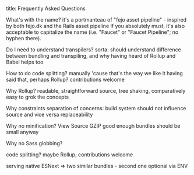 title: Frequently Asked Questions  

What's with the name?
it's a portmanteau of "fejo asset pipeline" - inspired by both fejo.dk and the
Rails asset pipeline
If you absolutely must, it's also acceptable to capitalize the name (i.e.
"Faucet" or "Faucet Pipeline"; no hyphen there).

Do I need to understand transpilers?
sorta: should understand difference between bundling and transpiling, and why
having heard of Rollup and Babel helps too

How to do code splitting?
manually 'cause that's the way we like it
having said that, perhaps Rollup? contributions welcome

Why Rollup?
readable, straightforward source, tree shaking, comparatively easy to grok the concepts

Why constraints
separation of concerns: build system should not influence source and vice versa
replaceability

Why no minification?
View Source
GZIP good enough
bundles should be small anyway

Why no Sass globbing?

code splitting?
maybe Rollup; contributions welcome

serving native ESNext
⇒ two similar bundles - second one optional via ENV
